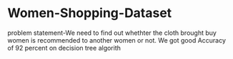 # Women-Shopping-Dataset
problem statement-We need to find out whethter the cloth brought buy women is recommended to another women or not.
We got good Accuracy of 92 percent on decision tree algorith
